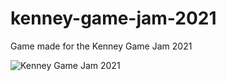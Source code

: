 # kenney-game-jam-2021
Game made for the Kenney Game Jam 2021

![Kenney Game Jam 2021](https://img.itch.zone/aW1nLzY3ODQ3MzYuZ2lm/original/dl1F%2Bv.gif)
